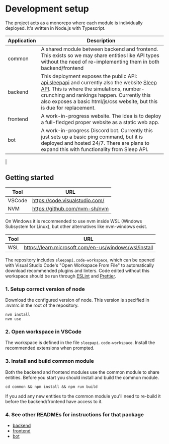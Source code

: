 # Development setup

The project acts as a monorepo where each module is individually deployed. It's written in Node.js with Typescript.

| Application | Description                                                                                                                                                                                                                                                                               |
| ----------- | ----------------------------------------------------------------------------------------------------------------------------------------------------------------------------------------------------------------------------------------------------------------------------------------- |
| common      | A shared module between backend and frontend. This exists so we may share entities like API types without the need of re-implementing them in both backend/frontend                                                                                                                       |
| backend     | This deployment exposes the public API: [api.sleepapi][api.sleepapi] and currently also the website [Sleep API][sleepapi]. This is where the simulations, number-crunching and rankings happen. Currently this also exposes a basic html/js/css website, but this is due for replacement. |
| frontend    | A work-in-progress website. The idea is to deploy a full-fledged proper website as a static web app.                                                                                                                                                                                      |
| bot         | A work-in-progress Discord bot. Currently this just sets up a basic ping command, but it is deployed and hosted 24/7. There are plans to expand this with functionality from Sleep API.                                                                                                   |

|

## Getting started

| Tool   | URL                              |
| ------ | -------------------------------- |
| VSCode | <https://code.visualstudio.com/> |
| NVM    | <https://github.com/nvm-sh/nvm>  |

On Windows it is recommended to use nvm inside WSL (Windows Subsystem for Linux), but other alternatives like nvm-windows exist.

| Tool | URL                                                     |
| ---- | ------------------------------------------------------- |
| WSL  | <https://learn.microsoft.com/en-us/windows/wsl/install> |

The repository includes `sleepapi.code-workspace`, which can be opened with Visual Studio Code's "Open Workspace From File" to automatically download recommended plugins and linters. Code edited without this workspace should be run through [ESLint](https://eslint.org/) and [Prettier](https://prettier.io/).

### 1. Setup correct version of node

Download the configured version of node. This version is specified in .nvmrc in the root of the repository.

```
nvm install
nvm use
```

### 2. Open workspace in VSCode

The workspace is defined in the file `sleepapi.code-workspace`. Install the recommended extensions when prompted.

### 3. Install and build common module

Both the backend and frontend modules use the common module to share entities. Before you start you should install and build the common module.

```
cd common && npm install && npm run build
```

If you add any new entities to the common module you'll need to re-build it before the backend/frontend have access to it.

### 4. See other READMEs for instructions for that package

- [backend](./backend/README.md)
- [frontend](./frontend/README.md)
- [bot](./my-gaim/README.md)

[api.sleepapi]: https://api.sleepapi.net/
[sleepapi]: https://sleepapi.net/
